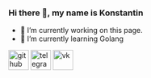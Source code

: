### Hi there 👋, my name is Konstantin



- 🔭 I’m currently working on this page. 
- 🌱 I’m currently learning Golang 


[<img src='https://cdn.jsdelivr.net/npm/simple-icons@3.0.1/icons/github.svg' alt='github' height='40'>](https://github.com/KBLTN)  [<img src='https://cdn.jsdelivr.net/npm/simple-icons@3.0.1/icons/telegram.svg' alt='telegram' height='40'>](KBLTN)  [<img src='https://cdn.jsdelivr.net/npm/simple-icons@3.0.1/icons/vk.svg' alt='vk' height='40'>](KBLTN)  

